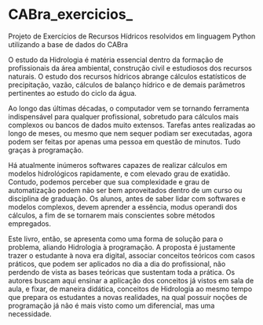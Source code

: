 # CABra_exercicios_
Projeto de Exercícios de Recursos Hídricos resolvidos em linguagem Python utilizando a base de dados do CABra

O estudo da Hidrologia é matéria essencial dentro da formação de profissionais da área ambiental, construção civil e estudiosos dos recursos naturais. O estudo dos recursos hídricos abrange cálculos estatísticos de precipitação, vazão, cálculos de balanço hídrico e de demais parâmetros pertinentes ao estudo do ciclo da água.

Ao longo das últimas décadas, o computador vem se tornando ferramenta indispensável para qualquer profissional, sobretudo para cálculos mais complexos ou bancos de dados muito extensos. Tarefas antes realizadas ao longo de meses, ou mesmo que nem sequer podiam ser executadas, agora podem ser feitas por apenas uma pessoa em questão de minutos. Tudo graças à programação.

Há atualmente inúmeros softwares capazes de realizar cálculos em modelos hidrológicos rapidamente, e com elevado grau de exatidão. Contudo, podemos perceber que sua complexidade e grau de automatização podem não ser bem aproveitados dentro de um curso ou disciplina de graduação. Os alunos, antes de saber lidar com softwares e modelos complexos, devem aprender a essência, modus operandi dos cálculos, a fim de se tornarem mais conscientes sobre métodos empregados.

Este livro, então, se apresenta como uma forma de solução para o problema, aliando Hidrologia à programação. A proposta é justamente trazer o estudante à nova era digital, associar conceitos teóricos com casos práticos, que podem ser aplicados no dia a dia do profissional, não perdendo de vista as bases teóricas que sustentam toda a prática. Os autores buscam aqui ensinar a aplicação dos conceitos já vistos em sala de aula, e fixar, de maneira didática, conceitos de Hidrologia ao mesmo tempo que prepara os estudantes a novas realidades, na qual possuir noções de programação já não é mais visto como um diferencial, mas uma necessidade.
